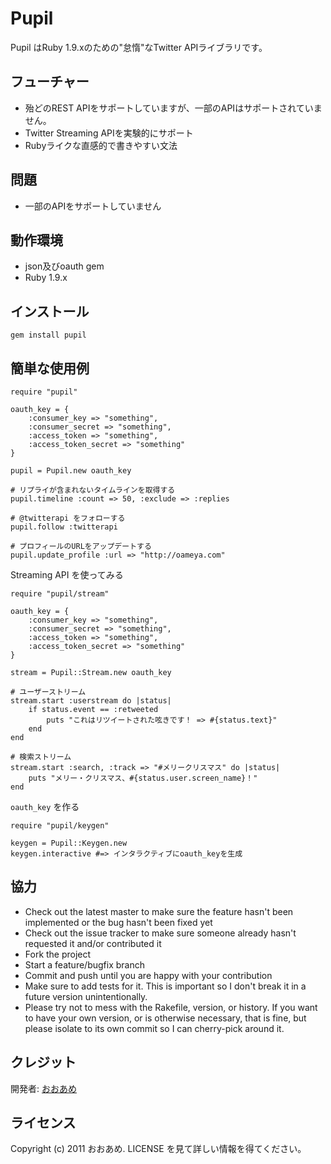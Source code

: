 Pupil
=============

Pupil はRuby 1.9.xのための"怠惰"なTwitter APIライブラリです。

フューチャー
-------------

* 殆どのREST APIをサポートしていますが、一部のAPIはサポートされていません。
* Twitter Streaming APIを実験的にサポート
* Rubyライクな直感的で書きやすい文法

問題
-------------

* 一部のAPIをサポートしていません

動作環境
-------------

* json及びoauth gem
* Ruby 1.9.x

インストール
-------------

	gem install pupil

簡単な使用例
-------------

	require "pupil"
	
	oauth_key = {
		:consumer_key => "something",
		:consumer_secret => "something",
		:access_token => "something",
		:access_token_secret => "something"
	}
  
	pupil = Pupil.new oauth_key
	
	# リプライが含まれないタイムラインを取得する
	pupil.timeline :count => 50, :exclude => :replies
	
	# @twitterapi をフォローする
	pupil.follow :twitterapi
	
	# プロフィールのURLをアップデートする
	pupil.update_profile :url => "http://oameya.com"

Streaming API を使ってみる

	require "pupil/stream"
	
	oauth_key = {
		:consumer_key => "something",
		:consumer_secret => "something",
		:access_token => "something",
		:access_token_secret => "something"
	}
	
	stream = Pupil::Stream.new oauth_key
	
	# ユーザーストリーム
	stream.start :userstream do |status|
		if status.event == :retweeted
			puts "これはリツイートされた呟きです！ => #{status.text}"
		end
	end
	
	# 検索ストリーム
	stream.start :search, :track => "#メリークリスマス" do |status|
		puts "メリー・クリスマス、#{status.user.screen_name}！"
	end

`oauth_key` を作る

	require "pupil/keygen"
	
	keygen = Pupil::Keygen.new
	keygen.interactive #=> インタラクティブにoauth_keyを生成

協力
-------------

* Check out the latest master to make sure the feature hasn't been implemented or the bug hasn't been fixed yet
* Check out the issue tracker to make sure someone already hasn't requested it and/or contributed it
* Fork the project
* Start a feature/bugfix branch
* Commit and push until you are happy with your contribution
* Make sure to add tests for it. This is important so I don't break it in a future version unintentionally.
* Please try not to mess with the Rakefile, version, or history. If you want to have your own version, or is otherwise necessary, that is fine, but please isolate to its own commit so I can cherry-pick around it.

クレジット
-------------

開発者: [おおあめ](http://twitter.com/o_ame)

ライセンス
-------------

Copyright (c) 2011 おおあめ. LICENSE を見て詳しい情報を得てください。

